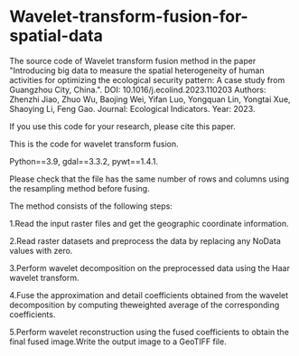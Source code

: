 # Wavelet-transform-fusion-for-spatial-data

The source code of Wavelet transform fusion method in the paper "Introducing big data to measure the spatial heterogeneity of human activities for optimizing the ecological security pattern: A case study from Guangzhou City, China.". DOI: 10.1016/j.ecolind.2023.110203  Authors: Zhenzhi Jiao, Zhuo Wu, Baojing Wei, Yifan Luo, Yongquan Lin, Yongtai Xue, Shaoying Li, Feng Gao. Journal: Ecological Indicators. Year: 2023.

If you use this code for your research, please cite this paper.

This is the code for wavelet transform fusion. 

Python==3.9, gdal==3.3.2, pywt==1.4.1.

Please check that the file has the same number of rows and columns using the resampling method before fusing.

The method consists of the following steps:

1.Read the input raster files and get the geographic coordinate information.

2.Read raster datasets and preprocess the data by replacing any NoData values with zero.

3.Perform wavelet decomposition on the preprocessed data using the Haar wavelet transform.

4.Fuse the approximation and detail coefficients obtained from the wavelet decomposition by computing theweighted average of the corresponding coefficients.

5.Perform wavelet reconstruction using the fused coefficients to obtain the final fused image.Write the output image to a GeoTIFF file.


